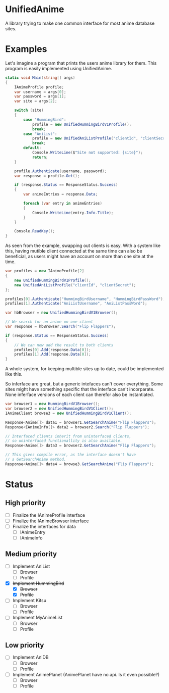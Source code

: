UnifiedAnime
==================
A library trying to make one common interface for most anime database sites.

# Examples
Let's imagine a program that prints the users anime library for them. This program is easily implemented using UnifiedAnime.

```csharp
static void Main(string[] args)
{
    IAnimeProfile profile;
    var username = args[0];
    var password = args[1];
    var site = args[2];

    switch (site)
    {
        case "HummingBird":
            profile = new UnifiedHummingBirdV1Profile();
            break;
        case "AniList":
            profile = new UnifiedAniListProfile("clientId", "clientSecret");
            break;
        default:
            Console.WriteLine($"Site not supported: {site}");
            return;
    }

    profile.Authenticate(username, password);
    var response = profile.Get();

    if (response.Status == ResponseStatus.Success)
    {
        var animeEntries = response.Data;

        foreach (var entry in animeEntries)
        {
            Console.WriteLine(entry.Info.Title);
        }
    }

    Console.ReadKey();
}
```

As seen from the example, swapping out clients is easy. With a system like this, having mutible client connected at the same time can also be beneficial, as users might have an account on more than one site at the time.

```csharp
var profiles = new IAnimeProfile[2]
{
    new UnifiedHummingBirdV1Profile();
    new UnifiedAniListProfile("clientId", "clientSecret");
};

profiles[0].Authenticate("HummingBirdUsername", "HummingBirdPassWord");
profiles[1].Authenticate("AniListUsername", "AniListPassWord");

var hbBrowser = new UnifiedHummingBirdV1Browser();

// We search for an anime on one client
var response = hbBrowser.Search("Flip Flappers");

if (response.Status == ResponseStatus.Success)
{
    // We can now add the result to both clients
    profiles[0].Add(response.Data[0]);
    profiles[1].Add(response.Data[0]);
}

```

A whole system, for keeping multible sites up to date, could be implemented like this.

So inferface are great, but a generic intefaces can't cover everything. Some sites might have something specific that the interface can't incorparate. None inferface versions of each client can therefor also be instantiated.

```csharp
var browser1 = new HummingBirdV1Browser();
var browser2 = new UnifiedHummingBirdV1Client();
IAnimeClient browse3 = new UnifiedHummingBirdV1Client();

Response<Anime[]> data1 = browser1.GetSearchAnime("Flip Flappers");
Response<IAnimeInfo[]> data2 = browser2.Search("Flip Flappers");

// Interfaced clients inherit from uninterfaced clients, 
// so uninterfaced functionallity is also available.
Response<Anime[]> data3 = browser2.GetSearchAnime("Flip Flappers");

// This gives compile error, as the interface doesn't have 
// a GetSearchAnime method.
Response<Anime[]> data4 = browse3.GetSearchAnime("Flip Flappers");
```



# Status
## High priority
- [ ] Finalize the IAnimeProfile interface
- [ ] Finalize the IAnimeBrowser interface
- [ ] Finalize the interfaces for data
    * [ ] IAnimeEntry
    * [ ] IAnimeInfo

## Medium priority
- [ ] Implement AniList
    * [ ] Browser
    * [ ] Profile
- [x] ~~Implement HummingBird~~
    * [x] ~~Browser~~
    * [x] ~~Profile~~
- [ ] Implement Kitsu
    * [ ] Browser
    * [ ] Profile
- [ ] Implement MyAnimeList
    * [ ] Browser
    * [ ] Profile

## Low priority 
- [ ] Implement AniDB
    * [ ] Browser
    * [ ] Profile
- [ ] Implement AnimePlanet (AnimePlanet have no api. Is it even possible?)
    * [ ] Browser
    * [ ] Profile
